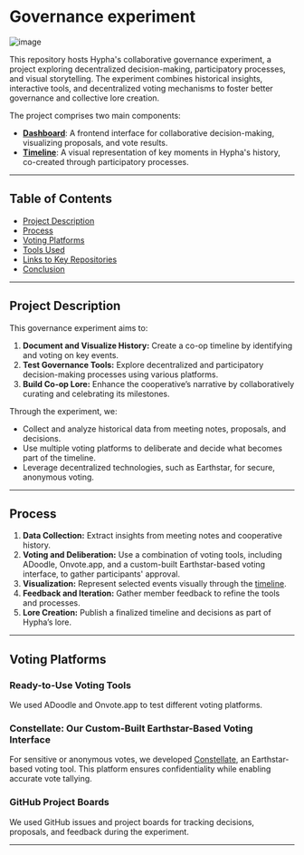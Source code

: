 # Governance experiment
![image](https://github.com/hyphacoop/governance-experiment/assets/631268/468b3e0b-ab1a-4a61-a631-01bd008d930d)

This repository hosts Hypha's collaborative governance experiment, a project exploring decentralized decision-making, participatory processes, and visual storytelling. The experiment combines historical insights, interactive tools, and decentralized voting mechanisms to foster better governance and collective lore creation.

The project comprises two main components:
- [**Dashboard**](./dashboard): A frontend interface for collaborative decision-making, visualizing proposals, and vote results.
- [**Timeline**](./timeline): A visual representation of key moments in Hypha's history, co-created through participatory processes.

---

## Table of Contents

- [Project Description](#project-description)
- [Process](#process)
- [Voting Platforms](#voting-platforms)
- [Tools Used](#tools-used)
- [Links to Key Repositories](#links-to-key-repositories)
- [Conclusion](#conclusion)

---

## Project Description

This governance experiment aims to:
1. **Document and Visualize History:** Create a co-op timeline by identifying and voting on key events.
2. **Test Governance Tools:** Explore decentralized and participatory decision-making processes using various platforms.
3. **Build Co-op Lore:** Enhance the cooperative’s narrative by collaboratively curating and celebrating its milestones.

Through the experiment, we:
- Collect and analyze historical data from meeting notes, proposals, and decisions.
- Use multiple voting platforms to deliberate and decide what becomes part of the timeline.
- Leverage decentralized technologies, such as Earthstar, for secure, anonymous voting.

---

## Process

1. **Data Collection:** Extract insights from meeting notes and cooperative history.
2. **Voting and Deliberation:** Use a combination of voting tools, including ADoodle, Onvote.app, and a custom-built Earthstar-based voting interface, to gather participants' approval.
3. **Visualization:** Represent selected events visually through the [timeline](./timeline).
4. **Feedback and Iteration:** Gather member feedback to refine the tools and processes.
5. **Lore Creation:** Publish a finalized timeline and decisions as part of Hypha’s lore.

---

## Voting Platforms

### Ready-to-Use Voting Tools
We used ADoodle and Onvote.app to test different voting platforms.

### Constellate: Our Custom-Built Earthstar-Based Voting Interface
For sensitive or anonymous votes, we developed [Constellate](https://github.com/tripledoublev/voting-interface), an Earthstar-based voting tool. This platform ensures confidentiality while enabling accurate vote tallying.

### GitHub Project Boards
We used GitHub issues and project boards for tracking decisions, proposals, and feedback during the experiment.

---
